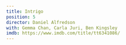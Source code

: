 ```yaml
---
title: Intrigo
position: 5
director: Daniel Alfredson
with: Gemma Chan, Carla Juri, Ben Kingsley
imdb: https://www.imdb.com/title/tt6341086/
---
```


